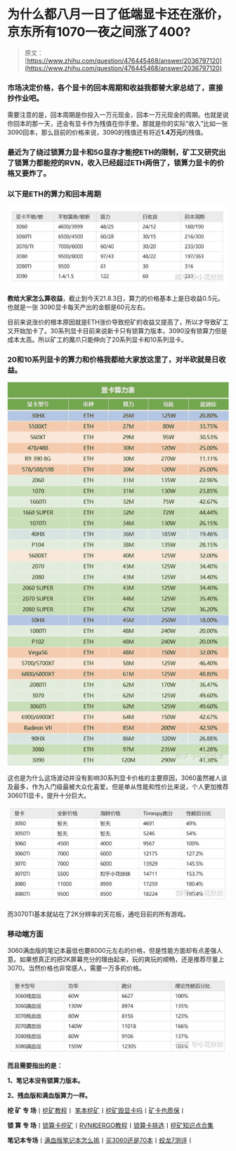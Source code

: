 <!--yml
category: 挖矿
date: 2022-06-26 00:00:00
-->

# 为什么都八月一日了低端显卡还在涨价，京东所有1070一夜之间涨了400?

> 原文：[https://www.zhihu.com/question/476445468/answer/2036797120](https://www.zhihu.com/question/476445468/answer/2036797120)

 ### 市场决定价格，各个显卡的回本周期和收益我都替大家总结了，直接抄作业吧。

需要注意的是，回本周期是你投入一万元现金，回本一万元现金的周期。也就是说你回本的那一天，还会有显卡作为残值在你手里。那就是你的实际“收入”比如一张3090回本，那么目前的价格来说，3090的残值还有将近**1.4万元**的残值。

### 最近为了绕过锁算力显卡和5G显存才能挖ETH的限制，矿工又研究出了锁算力都能挖的RVN，收入已经超过ETH两倍了，锁算力显卡的价格又要炸了。

[](https://zhuanlan.zhihu.com/p/399409039)

### 以下是ETH的算力和回本周期

![](img/d2d2cb1076b380d37f018b62a9df53ac.png)

**教给大家怎么算收益**，截止到今天21.8.3日，算力的价格基本上是日收益0.5元。也就是一张 3090显卡每天产出的金额是60元左右。

目前来说涨价的根本原因就是ETH涨价导致挖矿的收益又提高了，所以才导致矿工又开始加卡了。30系列显卡目前来说新卡只有锁算力版本，3090没有锁算力但是成本太高。所以矿工的魔爪只能伸向了20系列显卡和10系列显卡。

### 20和10系列显卡的算力和价格我都给大家放这里了，对半砍就是日收益。

![](img/1a37f7824032373e18222a58189438d4.png)

这也是为什么这场波动并没有影响30系列显卡价格的主要原因，3060虽然被人谈及最多，作为入门级最被大众化喜爱。但是单从性能和性价比来说，个人更加推荐3060TI显卡，提升十分巨大。

![](img/1c8291ab6b18c847222d4be5ace1cb77.png)

而3070TI基本就站在了2K分辨率的天花板，通吃目前的所有游戏。

### 移动端方面

3060满血版的笔记本最低也要8000元左右的价格，但是性能方面却有点差强人意。如果想真正的把2K屏幕充分的理由起来，玩的爽玩的顺畅，还是推荐尽量上3070。当然价格也非常感人，需要一万多的价格。

![](img/904fd0f51243254777cbba9a1b5da7fd.png)

**而且需要指出的是：**

**1、笔记本没有锁算力版本。**

**2、残血版和满血版算力一样。**

**挖 矿 专 场**丨[挖矿教程](https://zhuanlan.zhihu.com/p/355955385)丨 [笔本挖矿](https://zhuanlan.zhihu.com/p/360451565)丨[挖矿毁显卡吗](https://zhuanlan.zhihu.com/p/358944242)丨[矿卡也质保](https://zhuanlan.zhihu.com/p/386391253)丨

**锁 算 专 场**丨[锁算卡挖矿](https://zhuanlan.zhihu.com/p/398651881)丨[RVN和ERGO教程](https://zhuanlan.zhihu.com/p/402971584)丨[锁算卡挑选](https://zhuanlan.zhihu.com/p/374342633)丨[挖矿知识点合集](https://www.zhihu.com/question/461044682/answer/1994951468)

**笔记本专场**丨[满血版笔记本怎么挑](https://zhuanlan.zhihu.com/p/374748213)丨[买3060还是70本](https://www.zhihu.com/question/447817962/answer/1909204347)丨[蛟龙7测评](https://zhuanlan.zhihu.com/p/369226521)丨